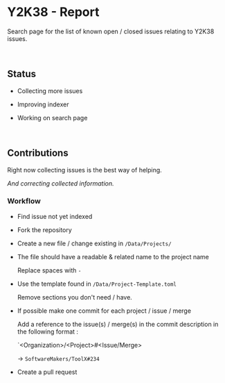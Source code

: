 
# Y2K38 - Report

Search page for the list of known open / closed issues relating to Y2K38 issues.

<br/>

## Status

- Collecting more issues

- Improving indexer

- Working on search page

<br/>

## Contributions

Right now collecting issues is the best way of helping.

*And correcting collected information.*

### Workflow

- Find issue not yet indexed

- Fork the repository

- Create a new file / change existing in `/Data/Projects/`

- The file should have a readable & related name to the project name

    Replace spaces with `-`

- Use the template found in `/Data/Project-Template.toml`

    Remove sections you don't need / have.

- If possible make one commit for each project / issue / merge

    Add a reference to the issue(s) / merge(s) in the 
    commit description in the following format : 
    
    `\<Organization>/\<Project>#<Issue/Merge>

    -> `SoftwareMakers/ToolX#234`

- Create a pull request
